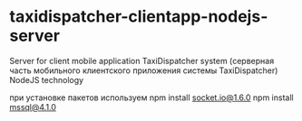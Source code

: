 # taxidispatcher-clientapp-nodejs-server
Server for client mobile application TaxiDispatcher system (серверная часть мобильного клиентского приложения системы TaxiDispatcher) NodeJS technology

при установке пакетов используем npm install socket.io@1.6.0
npm install mssql@4.1.0
